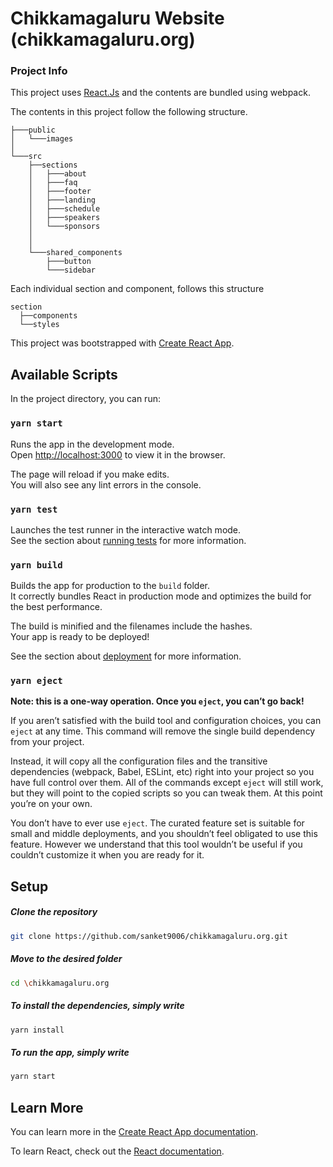 # Chikkamagaluru  Website (chikkamagaluru.org)


### Project Info

This project uses [React.Js](https://reactjs.org) and the contents are bundled using webpack.

The contents in this project follow the following structure.

```
├───public
│   └───images
│
└───src
    ├──sections
    │   ├───about
    │   ├───faq
    │   ├───footer
    │   ├───landing
    │   ├───schedule
    │   ├───speakers
    │   └───sponsors
    │
    │
    └───shared_components
        ├───button
        └───sidebar
```

Each individual section and component, follows this structure

```
section
  ├──components
  └──styles
```

This project was bootstrapped with [Create React App](https://github.com/facebook/create-react-app).

## Available Scripts

In the project directory, you can run:

### `yarn start`

Runs the app in the development mode.\
Open [http://localhost:3000](http://localhost:3000) to view it in the browser.

The page will reload if you make edits.\
You will also see any lint errors in the console.

### `yarn test`

Launches the test runner in the interactive watch mode.\
See the section about [running tests](https://facebook.github.io/create-react-app/docs/running-tests) for more information.

### `yarn build`

Builds the app for production to the `build` folder.\
It correctly bundles React in production mode and optimizes the build for the best performance.

The build is minified and the filenames include the hashes.\
Your app is ready to be deployed!

See the section about [deployment](https://facebook.github.io/create-react-app/docs/deployment) for more information.

### `yarn eject`

**Note: this is a one-way operation. Once you `eject`, you can’t go back!**

If you aren’t satisfied with the build tool and configuration choices, you can `eject` at any time. This command will remove the single build dependency from your project.

Instead, it will copy all the configuration files and the transitive dependencies (webpack, Babel, ESLint, etc) right into your project so you have full control over them. All of the commands except `eject` will still work, but they will point to the copied scripts so you can tweak them. At this point you’re on your own.

You don’t have to ever use `eject`. The curated feature set is suitable for small and middle deployments, and you shouldn’t feel obligated to use this feature. However we understand that this tool wouldn’t be useful if you couldn’t customize it when you are ready for it.

## Setup

##### Clone the repository

```bash
git clone https://github.com/sanket9006/chikkamagaluru.org.git
```

##### Move to the desired folder

```bash
cd \chikkamagaluru.org
```

##### To install the dependencies, simply write

```bash
yarn install
```

##### To run the app, simply write

```bash
yarn start
```


## Learn More

You can learn more in the [Create React App documentation](https://facebook.github.io/create-react-app/docs/getting-started).

To learn React, check out the [React documentation](https://reactjs.org/).

